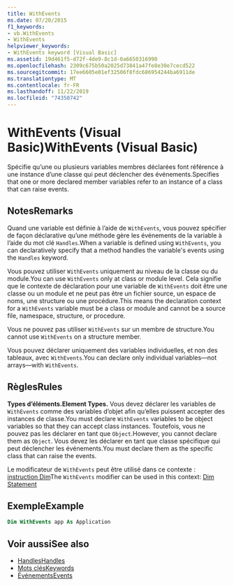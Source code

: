 ```yaml
---
title: WithEvents
ms.date: 07/20/2015
f1_keywords:
- vb.WithEvents
- WithEvents
helpviewer_keywords:
- WithEvents keyword [Visual Basic]
ms.assetid: 19d461f5-d72f-4de9-8c1d-0a6650316990
ms.openlocfilehash: 2309c675b50a2025d73841a47fe8e30e7cecd522
ms.sourcegitcommit: 17ee6605e01ef32506f8fdc686954244ba6911de
ms.translationtype: MT
ms.contentlocale: fr-FR
ms.lasthandoff: 11/22/2019
ms.locfileid: "74350742"
---
```

# <a name="withevents-visual-basic"></a><span data-ttu-id="dd5a3-102">WithEvents (Visual Basic)</span><span class="sxs-lookup"><span data-stu-id="dd5a3-102">WithEvents (Visual Basic)</span></span>
<span data-ttu-id="dd5a3-103">Spécifie qu’une ou plusieurs variables membres déclarées font référence à une instance d’une classe qui peut déclencher des événements.</span><span class="sxs-lookup"><span data-stu-id="dd5a3-103">Specifies that one or more declared member variables refer to an instance of a class that can raise events.</span></span>

## <a name="remarks"></a><span data-ttu-id="dd5a3-104">Notes</span><span class="sxs-lookup"><span data-stu-id="dd5a3-104">Remarks</span></span>

<span data-ttu-id="dd5a3-105">Quand une variable est définie à l’aide de `WithEvents`, vous pouvez spécifier de façon déclarative qu’une méthode gère les événements de la variable à l’aide du mot clé `Handles`.</span><span class="sxs-lookup"><span data-stu-id="dd5a3-105">When a variable is defined using `WithEvents`, you can declaratively specify that a method handles the variable's events using the `Handles` keyword.</span></span>

<span data-ttu-id="dd5a3-106">Vous pouvez utiliser `WithEvents` uniquement au niveau de la classe ou du module.</span><span class="sxs-lookup"><span data-stu-id="dd5a3-106">You can use `WithEvents` only at class or module level.</span></span> <span data-ttu-id="dd5a3-107">Cela signifie que le contexte de déclaration pour une variable de `WithEvents` doit être une classe ou un module et ne peut pas être un fichier source, un espace de noms, une structure ou une procédure.</span><span class="sxs-lookup"><span data-stu-id="dd5a3-107">This means the declaration context for a `WithEvents` variable must be a class or module and cannot be a source file, namespace, structure, or procedure.</span></span>

<span data-ttu-id="dd5a3-108">Vous ne pouvez pas utiliser `WithEvents` sur un membre de structure.</span><span class="sxs-lookup"><span data-stu-id="dd5a3-108">You cannot use `WithEvents` on a structure member.</span></span>

<span data-ttu-id="dd5a3-109">Vous pouvez déclarer uniquement des variables individuelles, et non des tableaux, avec `WithEvents`.</span><span class="sxs-lookup"><span data-stu-id="dd5a3-109">You can declare only individual variables—not arrays—with `WithEvents`.</span></span>

## <a name="rules"></a><span data-ttu-id="dd5a3-110">Règles</span><span class="sxs-lookup"><span data-stu-id="dd5a3-110">Rules</span></span>

<span data-ttu-id="dd5a3-111">**Types d’éléments.**</span><span class="sxs-lookup"><span data-stu-id="dd5a3-111">**Element Types.**</span></span> <span data-ttu-id="dd5a3-112">Vous devez déclarer les variables de `WithEvents` comme des variables d’objet afin qu’elles puissent accepter des instances de classe.</span><span class="sxs-lookup"><span data-stu-id="dd5a3-112">You must declare `WithEvents` variables to be object variables so that they can accept class instances.</span></span> <span data-ttu-id="dd5a3-113">Toutefois, vous ne pouvez pas les déclarer en tant que `Object`.</span><span class="sxs-lookup"><span data-stu-id="dd5a3-113">However, you cannot declare them as `Object`.</span></span> <span data-ttu-id="dd5a3-114">Vous devez les déclarer en tant que classe spécifique qui peut déclencher les événements.</span><span class="sxs-lookup"><span data-stu-id="dd5a3-114">You must declare them as the specific class that can raise the events.</span></span>

<span data-ttu-id="dd5a3-115">Le modificateur de `WithEvents` peut être utilisé dans ce contexte : [instruction Dim](../../../visual-basic/language-reference/statements/dim-statement.md)</span><span class="sxs-lookup"><span data-stu-id="dd5a3-115">The `WithEvents` modifier can be used in this context: [Dim Statement](../../../visual-basic/language-reference/statements/dim-statement.md)</span></span>

## <a name="example"></a><span data-ttu-id="dd5a3-116">Exemple</span><span class="sxs-lookup"><span data-stu-id="dd5a3-116">Example</span></span>

```vb
Dim WithEvents app As Application
```

## <a name="see-also"></a><span data-ttu-id="dd5a3-117">Voir aussi</span><span class="sxs-lookup"><span data-stu-id="dd5a3-117">See also</span></span>

- [<span data-ttu-id="dd5a3-118">Handles</span><span class="sxs-lookup"><span data-stu-id="dd5a3-118">Handles</span></span>](../../../visual-basic/language-reference/statements/handles-clause.md)
- [<span data-ttu-id="dd5a3-119">Mots clés</span><span class="sxs-lookup"><span data-stu-id="dd5a3-119">Keywords</span></span>](../../../visual-basic/language-reference/keywords/index.md)
- [<span data-ttu-id="dd5a3-120">Événements</span><span class="sxs-lookup"><span data-stu-id="dd5a3-120">Events</span></span>](../../../visual-basic/programming-guide/language-features/events/index.md)
